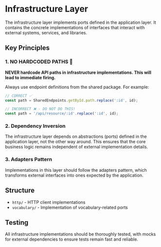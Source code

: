 # Infrastructure Layer

The infrastructure layer implements ports defined in the application layer. It contains the concrete implementations of interfaces that interact with external systems, services, and libraries.

## Key Principles

### 1. NO HARDCODED PATHS 🚫

**NEVER hardcode API paths in infrastructure implementations. This will lead to immediate firing.**

Always use endpoint definitions from the shared package. For example:

```typescript
// CORRECT ✅
const path = SharedEndpoints.getById.path.replace(':id', id);

// INCORRECT ❌ - DO NOT DO THIS!
const path = '/api/resource/:id'.replace(':id', id);
```

### 2. Dependency Inversion

The infrastructure layer depends on abstractions (ports) defined in the application layer, not the other way around. This ensures that the core business logic remains independent of external implementation details.

### 3. Adapters Pattern

Implementations in this layer should follow the adapters pattern, which transforms external interfaces into ones expected by the application.

## Structure

- `http/` - HTTP client implementations
- `vocabulary/` - Implementation of vocabulary-related ports

## Testing

All infrastructure implementations should be thoroughly tested, with mocks for external dependencies to ensure tests remain fast and reliable.
